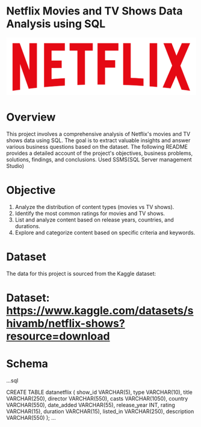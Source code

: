 # Netflix Movies and TV Shows Data Analysis using SQL

![Netflix Logo](https://github.com/ybalaji123/Netflix_Sql_project/blob/main/Netflix_Logo1.png)

# Overview
This project involves a comprehensive analysis of Netflix's movies and TV shows data using SQL. The goal is to extract valuable insights and answer various business questions based on the dataset. The following README provides a detailed account of the project's objectives, business problems, solutions, findings, and conclusions. Used SSMS(SQL Server management Studio) 


# Objective
1) Analyze the distribution of content types (movies vs TV shows).
2) Identify the most common ratings for movies and TV shows.
3) List and analyze content based on release years, countries, and durations.
4) Explore and categorize content based on specific criteria and keywords.

# Dataset
The data for this project is sourced from the Kaggle dataset:
 # Dataset: https://www.kaggle.com/datasets/shivamb/netflix-shows?resource=download

# Schema
...sql

CREATE TABLE datanetflix
(
    show_id      VARCHAR(5),
    type         VARCHAR(10),
    title        VARCHAR(250),
    director     VARCHAR(550),
    casts        VARCHAR(1050),
    country      VARCHAR(550),
    date_added   VARCHAR(55),
    release_year INT,
    rating       VARCHAR(15),
    duration     VARCHAR(15),
    listed_in    VARCHAR(250),
    description  VARCHAR(550)
);
...
